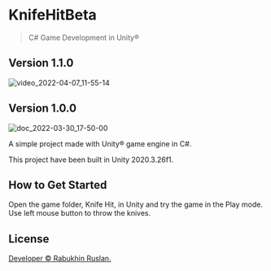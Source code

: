 # KnifeHitBeta
 
> C# Game Development in Unity®

## Version 1.1.0

![video_2022-04-07_11-55-14](https://user-images.githubusercontent.com/90797620/162168376-b6469eec-1eba-4eb5-a818-8a129ac2a006.gif)

## Version 1.0.0
 
![doc_2022-03-30_17-50-00](https://user-images.githubusercontent.com/90797620/160865908-87681eba-66ea-4a47-b3ae-0df96757f5c1.gif)

A simple project made with Unity® game engine in C#.

This project have been built in Unity 2020.3.26f1.

## How to Get Started

Open the game folder, Knife Hit, in Unity and try the game in the Play mode. Use left mouse button to throw the knives.

## License

[Developer © Rabukhin Ruslan.](https://www.linkedin.com/in/ruslan-rabukhin/)

